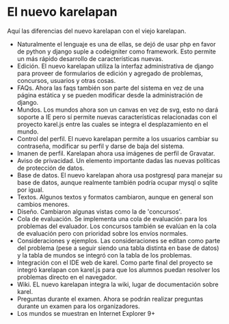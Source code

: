 El nuevo karelapan
================

Aquí las diferencias del nuevo karelapan con el viejo karelapan.

* Naturalmente el lenguaje es una de ellas, se dejó de usar php en favor de python y django suple a codeigniter como framework. Esto permite un más rápido desarrollo de características nuevas.
* Edición. El nuevo karelapan utiliza la interfaz administrativa de django para proveer de formularios de edición y agregado de problemas, concursos, usuarios y otras cosas.
* FAQs. Ahora las faqs también son parte del sistema en vez de una página estática y se pueden modificar desde la administración de django.
* Mundos. Los mundos ahora son un canvas en vez de svg, esto no dará soporte a IE pero sí permite nuevas características relacionadas con el proyecto karel.js entre las cuales se integra el desplazamiento en el mundo.
* Control del perfil. El nuevo karelapan permite a los usuarios cambiar su contraseña, modificar su perfil y darse de baja del sistema.
* Imanen de perfil. Karelapan ahora usa imágenes de perfil de Gravatar.
* Aviso de privacidad. Un elemento importante dadas las nuevas políticas de protección de datos.
* Base de datos. El nuevo karelapan ahora usa postgresql para manejar su base de datos, aunque realmente también podría ocupar mysql o sqlite por igual.
* Textos. Algunos textos y formatos cambiaron, aunque en general son cambios menores.
* Diseño. Cambiaron algunas vistas como la de 'concursos'.
* Cola de evaluación. Se implementa una cola de evaluación para los problemas del evaluador. Los concursos también se evalúan en la cola de evaluación pero con prioridad sobre los envíos normales.
* Consideraciones y ejemplos. Las consideraciones se editan como parte del problema (pese a seguir siendo una tabla distinta en base de datos) y la tabla de mundos se integró con la tabla de los problemas.
* Integración con el IDE web de karel. Como parte final del proyecto se integró karelapan con karel.js para que los alumnos puedan resolver los problemas directo en el navegador.
* Wiki. EL nuevo karelapan integra la wiki, lugar de documentación sobre karel.
* Preguntas durante el examen. Ahora se podrán realizar preguntas durante un examen para los organizadores.
* Los mundos se muestran en Internet Explorer 9+
